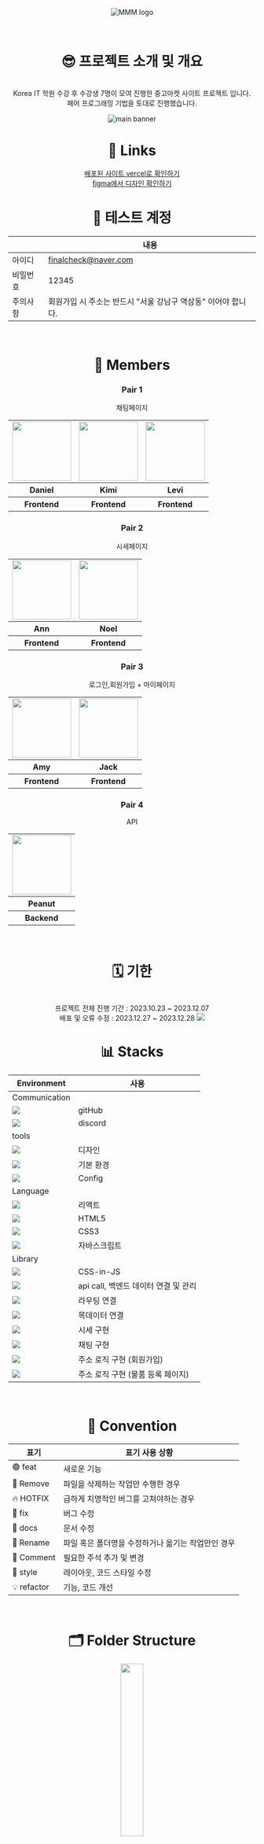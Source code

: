 <p align="center">
    <img src="https://github.com/Manners-Maketh-Market/MMM/assets/134191817/23f41b5b-a968-4662-9b97-3c45634c094b" alt="MMM logo">
</p>

<div align="center">
<br />
<h1>😎 프로젝트 소개 및 개요</h1>
<br />
Korea IT 학원 수강 후 수강생 7명이 모여 진행한 중고마켓 사이트 프로젝트 입니다.
<br />
페어 프로그래밍 기법을 토대로 진행했습니다.
<br />
<p align="center">
    <img src="https://github.com/Manners-Maketh-Market/MMM/assets/134191817/33036b34-5aae-4446-b7c2-7644bb83ca2f" alt="main banner">
</p>

<h1>🔗 Links</h1>

<a href="https://mmm-mocha.vercel.app/"> 
    배포된 사이트 vercel로 확인하기
</a>
<br />
<a href="https://www.figma.com/file/Tvg4qIZOhl4xkPTahFpgZn/MMM?type=design&node-id=753%3A5&mode=design&t=CoxMzxS5nO7wfQpC-1"> 
        figma에서 디자인 확인하기
</a>

<br />
<h1>🧪 테스트 계정</h1>

|          | 내용                                                          |
| -------- | ------------------------------------------------------------- |
| 아이디   | finalcheck@naver.com                                          |
| 비밀번호 | 12345                                                         |
| 주의사항 | 회원가입 시 주소는 반드시 "서울 강남구 역삼동" 이어야 합니다. |

<br />
<h1>👥 Members</h1>

<h3>Pair 1</h3>
<p>채팅페이지</p>
<table>
  <tr>
    <td>
      <a href="https://github.com/LeeDaeGyeong">
        <img src="https://github.com/Manners-Maketh-Market/MMM/assets/134191817/c518a123-048a-40da-92b2-7793f75ef378" width="120px" height="120px"/>
      </a>  
    </td>
     <td>
      <a href="https://github.com/kiminn">
        <img src="https://github.com/Manners-Maketh-Market/MMM/assets/134191815/90e1745b-51eb-4e31-8946-93970bcb7af1" width="120px" height="120px"/>
      </a>  
    </td>
     <td>
      <a href="https://github.com/HeesikK">
        <img src="https://github.com/Manners-Maketh-Market/MMM/assets/134191817/e54eead5-c9e1-4a7b-b83e-e7cef3acafe0" width="120px" height="120px"/>
      </a>  
    </td>
  </tr>
  <tr>
    <th>
      Daniel
    </th>
    <th>
      Kimi
    </th>
    <th>
      Levi
    </th>
  </tr>
  <tr>
    <th>
       Frontend
    </th>
    <th>
       Frontend
    </th>
    <th>
       Frontend
    </th>
  </tr>
</table>
<h3>Pair 2</h3>
<p>시세페이지</p>
<table>
  <tr>
    <td>
      <a href="https://github.com/Ahnjuhyeon">
        <img src="https://github.com/Manners-Maketh-Market/MMM/assets/134191815/4a4ed8b7-443e-45b2-8d5a-1b2a6f81899e" width="120px" height="120px"/>
      </a>  
    </td>
  <td>
      <a href="https://github.com/mugi7794"  width="120px" >
        <img src="https://github.com/Manners-Maketh-Market/MMM/assets/134191817/8e863699-2088-4e99-8b3a-94cd2056939d" width="120px" height="120px"/>
      </a>
    </td>
  </tr>
  <tr>
    <th>
       Ann
    </th>
    <th>
       Noel
    </th>
  </tr>
  <tr>
    <th>
       Frontend
    </th>
    <th>
       Frontend
    </th>
  </tr>
</table>
<h3>Pair 3</h3>
<p>로그인,회원가입 + 마이페이지</p>
<table>
  <tr>
    <td>
      <a href="https://github.com/55555-Jyeon">
        <img src="https://github.com/Manners-Maketh-Market/MMM/assets/134191817/b04543f3-6de1-42c1-bd01-92cfd68dcb3f" width="120px" height="120px"/>
      </a>  
    </td>
  <td>
      <a href="https://github.com/Jang-Sang"  width="120px" >
        <img src="https://github.com/Manners-Maketh-Market/MMM/assets/134191817/cf6d6772-b41e-41ca-996e-487e6732a91b" width="120px" height="120px"/>
      </a>
    </td>
  </tr>
  <tr>
    <th>
       Amy
    </th>
    <th>
       Jack
    </th>
  </tr>
  <tr>
    <th>
       Frontend
    </th>
    <th>
       Frontend
    </th>
   
  </tr>
</table>
<h3>Pair 4</h3>
<p>API</p>
<table>
  <tr>
    <td>
      <a href="#">
        <img src="https://github.com/Manners-Maketh-Market/MMM/assets/134191817/65047608-1ef6-44a1-b743-7a1b329ec7fb" width="120px" height="120px"/>
      </a>  
    </td>
  </tr>
  <tr>
    <th>
       Peanut
    </th>
  </tr>
  <tr>
    <th>
      Backend
    </th>
   
  </tr>
</table>

<br />
<h1>🗓️ 기한</h1>
<br />
프로젝트 전체 진행 기간 : 2023.10.23 ~ 2023.12.07 
<br />
배포 및 오류 수정 : 2023.12.27 ~ 2023.12.28

<img src="https://github.com/Manners-Maketh-Market/MMM/assets/134191817/90d3dd14-2766-4319-9342-e9d479ab7ac6" />

<br />
<h1>📊 Stacks</h1>

| Environment                                                                                                                                 | 사용                                 |
| ------------------------------------------------------------------------------------------------------------------------------------------- | ------------------------------------ |
| Communication                                                                                                                               |                                      |
| <img src="https://img.shields.io/badge/GitHub-000000?style=flat-square&logo=github&logoColor=white">                                        | gitHub                               |
| <img src="https://img.shields.io/badge/discord-5865F2?style=flat-square&logo=discord&logoColor=white">                                      | discord                              |
| tools                                                                                                                                       |                                      |
| <img src="https://img.shields.io/badge/figma-F24E1E?style=flat-square&logo=figma&logoColor=white">                                          | 디자인                               |
| <img src="https://img.shields.io/badge/Visual%20Studio%20Code-007ACC.svg?&style=for-the-badge&logo=Visual%20Studio%20Code&logoColor=white"> | 기본 환경                            |
| <img src="https://img.shields.io/badge/NPM-CB3837?style=flat-square&logo=npm&logoColor=white">                                              | Config                               |
| Language                                                                                                                                    |                                      |
| <img src="https://img.shields.io/badge/react-61DAFB?style=flat-square&logo=react&logoColor=white">                                          | 리액트                               |
| <img src="https://img.shields.io/badge/HTML5-E34F26?style=flat-square&logo=html5&logoColor=white">                                          | HTML5                                |
| <img src="https://img.shields.io/badge/CSS3-1572B6?style=flat-square&logo=css3cript&logoColor=white">                                       | CSS3                                 |
| <img src="https://img.shields.io/badge/JavaScript-F7DF1E?style=flat-square&logo=javascript&logoColor=white">                                | 자바스크립트                         |
| Library                                                                                                                                     |                                      |
| <img src="https://img.shields.io/badge/styledcomponents-DB7093?style=flat-square&logo=styledcomponents&logoColor=white">                    | CSS-in-JS                            |
| <img src="https://img.shields.io/badge/React%20Query-FF4154?style=flat-square&logo=reactquery&logoColor=white">                             | api call, 백엔드 데이터 연결 및 관리 |
| <img src="https://img.shields.io/badge/React%20Router-CA4245?style=flat-square&logo=reactrouter&logoColor=white">                           | 라우팅 연결                          |
| <img src="https://img.shields.io/badge/msw-orange?style=flat-square&logoColor=white">                                                       | 목데이터 연결                        |
| <img src="https://img.shields.io/badge/recharts-01DAEC?style=flat-square&logoColor=white">                                                  | 시세 구현                            |
| <img src="https://img.shields.io/badge/Socket.io-010101?style=flat-square&logo=socketdotio&logoColor=white">                                | 채팅 구현                            |
| <img src="https://img.shields.io/badge/React%20Daum%20POSTCODE-0096D6?style=flat-square&logoColor=white">                                   | 주소 로직 구현 (회원가입)            |
| <img src="https://img.shields.io/badge/kakao-FFCD00?style=flat-square&logo=kakao&logoColor=white">                                          | 주소 로직 구현 (물품 등록 페이지)    |

<br />
<h1>📝 Convention</h1>

| 표기        | 표기 사용 상황                                     |
| ----------- | -------------------------------------------------- |
| 🟢 feat     | 새로운 기능                                        |
| 🔴 Remove   | 파일을 삭제하는 작업만 수행한 경우                 |
| 🔥 HOTFIX   | 급하게 치명적인 버그를 고쳐야하는 경우             |
| 🐞 fix      | 버그 수정                                          |
| 📂 docs     | 문서 수정                                          |
| 🔖 Rename   | 파일 혹은 폴더명을 수정하거나 옮기는 작업만인 경우 |
| 💬 Comment  | 필요한 주석 추가 및 변경                           |
| 🎁 style    | 레이아웃, 코드 스타일 수정                         |
| 💡 refactor | 기능, 코드 개선                                    |

<br />
<h1>🗂️ Folder Structure</h1>
<img width="30%" src="https://github.com/Manners-Maketh-Market/MMM/assets/134191817/9a9846eb-0624-464a-9482-fdd942025cb3" />

<br />
<h1>🛠️ 주요 기능 구현 내용</h1>

<p align="left">
     <br />
     - 로그인 / 회원가입
     <br />
    - 실시간 채팅 / 알림
     <br />
    - 물품 등록 / 수정
     <br />
    - 물품 검색
     <br />
    - 마이페이지 / 개인정보 수정
     <br />
    - 물품 시세
</p>

<br />
<h1>📽️ 시연 영상</h1>

로그인/회원가입/로그아웃

<p>
    <img src="" />
</p>
<p>
    <img src="" />
</p>
<p>
    <img src="" />
</p>

<br />

실시간 채팅과 알림

<p>
    <img src="" />
</p>

<br />

찜하기 기능

<p>
    <img src="https://github.com/Manners-Maketh-Market/MMM/assets/134191817/d360e898-45a9-45cb-9175-09abb94aa8d6" />
</p>

<br />

무한스크롤

<p>
    <img src="" />
</p>

<br />

물품 등록 및 수정

<p>
    <img src="" />
</p>

<br />

물품 검색 및 시세페이지

<p>
    <img src="https://github.com/Manners-Maketh-Market/MMM/assets/134191817/8aed51ae-ba8a-4f9e-bea3-0fae6c6d45b4" />
</p>
<p>
    <img src="https://github.com/Manners-Maketh-Market/MMM/assets/134191817/2e8fe0ca-25e8-48ef-a8cd-7744653a001f" />
</p>

<br />

마이페이지

<p>
    <img src="" />
</p>

<br />

개인정보 수정

<p>
    <img src="" />
</p>

<br />

구매 및 판매 목록 확인

<p>
    <img src="" />
</p>

가계부 확인

## <br />

<br />
<h1>📌 전체 회고</h1>

" 좀 더 에자일(Agile)하게 협업하자! "

</div>
